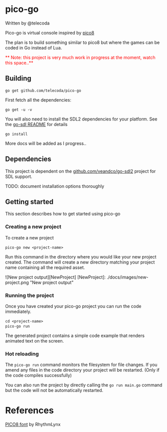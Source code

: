 # pico-go

Written by @telecoda

Pico-go is virtual console inspired by [pico8](https://www.lexaloffle.com/pico-8.php)

The plan is to build something similar to pico8 but where the games can be coded in Go instead of Lua.

<font color="red">**
Note: this project is very much work in progress at the moment, watch this space..**</font>


## Building

    go get github.com/telecoda/pico-go

First fetch all the dependencies:

    go get -u -v

You will also need to install the SDL2 dependencies for your platform.  See the [go-sdl README](https://github.com/telecoda/go-sdl2/blob/master/README.md) for details

    go install

More docs will be added as I progress..

## Dependencies

This project is dependent on the [github.com/veandco/go-sdl2](http://github.com/veandco/go-sdl2) project for SDL support.

TODO: document installation options thoroughly

## Getting started

This section describes how to get started using pico-go

### Creating a new project
To create a new project

    pico-go new <project-name>

Run this command in the directory where you would like your new project created.  The command will create a new directory matching your project name containing all the required asset.

![New project output][NewProject]
[NewProject]: ./docs/images/new-project.png "New project output"


### Running the project

Once you have created your pico-go project you can run the code immediately.

    cd <project-name>
    pico-go run

The generated project contains a simple code example that renders animated text on the screen.

### Hot reloading
The `pico-go run` command monitors the filesystem for file changes.  If you amend any files in the code directory your project will be restarted. (Only if the code compiles successfully)

You can also run the project by directly calling the `go run main.go` command but the code will not be automatically restarted.

# References

[PICO8 font](https://drive.google.com/file/d/0B97Um39fHXlcWUFRZlBqUndhbXM/view) by RhythmLynx
